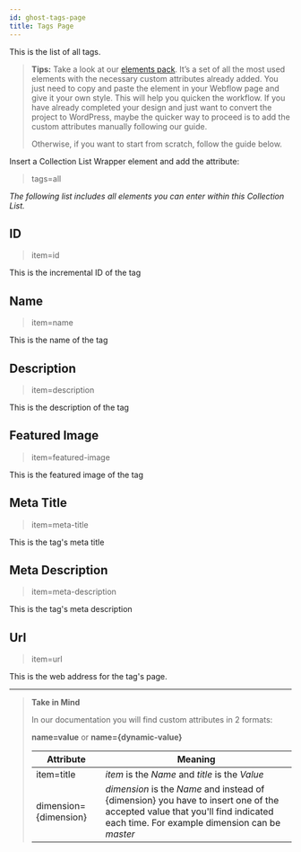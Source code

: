 ```yaml
---
id: ghost-tags-page
title: Tags Page
---
```


This is the list of all tags. 

> **Tips:**
> Take a look at our [elements pack](https://webflow.com/website/webflow-to-wordpress-elements-pack). It’s a set of all the most used elements with the necessary custom attributes already added. You just need to copy and paste the element in your Webflow page and give it your own style. This will help you quicken the workflow. If you have already completed your design and just want to convert the project to WordPress, maybe the quicker way to proceed is to add the custom attributes manually following our guide.
>
> Otherwise, if you want to start from scratch, follow the guide below.

Insert a Collection List Wrapper element and add the attribute:

> tags=all

*The following list includes all elements you can enter within this Collection List.*

## ID
> item=id

This is the incremental ID of the tag

## Name
> item=name

This is the name of the tag

## Description
> item=description

This is the description of the tag

## Featured Image
> item=featured-image

This is the featured image of the tag

## Meta Title
> item=meta-title

This is the tag's meta title

## Meta Description
> item=meta-description

This is the tag's meta description

## Url
> item=url

This is the web address for the tag's page. 


---------
> **Take in Mind**
>
> In our documentation you will find custom attributes in 2 formats:
>
> **name=value** or **name={dynamic-value}**
>
>
> **Attribute**             | **Meaning** | 
> -------------             | --------------- |
> | item=title              | *item* is the *Name* and *title* is the *Value* |
> | dimension={dimension}   | *dimension* is the *Name* and instead of {dimension} you have to insert one of the accepted value that you'll find indicated each time. For example dimension can be *master*|